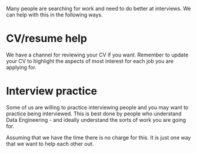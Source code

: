 Many people are searching for work and need to do better at interviews. We can help with this in the following ways.

# CV/resume help

We have a channel for reviewing your CV if you want. Remember to update your CV to highlight the aspects of most interest for each job you are applying for. 

# Interview practice

Some of us are willing to practice interviewing people and you may want to practice being interviewed. This is best done by people who understand Data Engineering - and ideally understand the sorts of work you are going for. 


Assuming that we have the time there is no charge for this. It is just one way that we want to help each other out.